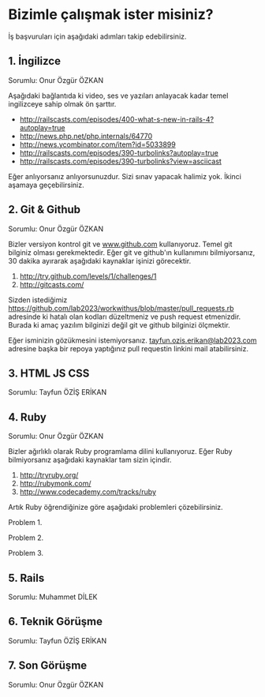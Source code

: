 # Bizimle çalışmak ister misiniz?

İş başvuruları için aşağıdaki adımları takip edebilirsiniz.

## 1. İngilizce

Sorumlu: Onur Özgür ÖZKAN

Aşağıdaki bağlantıda ki video, ses ve yazıları anlayacak kadar temel ingilizceye sahip olmak ön şarttır. 

* http://railscasts.com/episodes/400-what-s-new-in-rails-4?autoplay=true
* http://news.php.net/php.internals/64770 
* http://news.ycombinator.com/item?id=5033899
* http://railscasts.com/episodes/390-turbolinks?autoplay=true
* http://railscasts.com/episodes/390-turbolinks?view=asciicast

Eğer anlıyorsanız anlıyorsunuzdur. Sizi sınav yapacak halimiz yok. İkinci aşamaya geçebilirsiniz.

## 2. Git & Github

Sorumlu: Onur Özgür ÖZKAN

Bizler versiyon kontrol git ve www.github.com kullanıyoruz. Temel git bilginiz olması gerekmektedir. Eğer git ve github'ın kullanımını bilmiyorsanız, 30 dakika ayırarak aşağıdaki kaynaklar işinizi görecektir.

1. http://try.github.com/levels/1/challenges/1
2. http://gitcasts.com/

Sizden istediğimiz https://github.com/lab2023/workwithus/blob/master/pull_requests.rb adresinde ki hatalı olan kodları düzeltmeniz ve push request etmenizdir. Burada ki amaç yazılım bilginizi değil git ve github bilginizi ölçmektir.

Eğer isminizin gözükmesini istemiyorsanız. tayfun.ozis.erikan@lab2023.com adresine başka bir repoya yaptığınız pull requestin linkini mail atabilirsiniz.

## 3. HTML JS CSS

Sorumlu: Tayfun ÖZİŞ ERİKAN

## 4. Ruby

Sorumlu: Onur Özgür ÖZKAN

Bizler ağırlıklı olarak Ruby programlama dilini kullanıyoruz. Eğer Ruby bilmiyorsanız aşağıdaki kaynaklar tam sizin içindir.

1. http://tryruby.org/
2. http://rubymonk.com/
3. http://www.codecademy.com/tracks/ruby

Artık Ruby öğrendiğinize göre aşağıdaki problemleri çözebilirsiniz.

Problem 1.

Problem 2.

Problem 3.

## 5. Rails

Sorumlu: Muhammet DİLEK

## 6. Teknik Görüşme

Sorumlu: Tayfun ÖZİŞ ERİKAN

## 7. Son Görüşme

Sorumlu: Onur Özgür ÖZKAN



